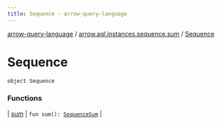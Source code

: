 ```yaml
---
title: Sequence - arrow-query-language
---
```


[arrow-query-language](../../index.html) / [arrow.aql.instances.sequence.sum](../index.html) / [Sequence](./index.html)

# Sequence

`object Sequence`

### Functions

| [sum](sum.html) | `fun sum(): `[`SequenceSum`](../../arrow.aql.instances/-sequence-sum/index.html) |

